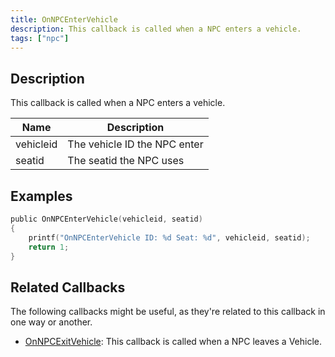 ```yaml
---
title: OnNPCEnterVehicle
description: This callback is called when a NPC enters a vehicle.
tags: ["npc"]
---
```


<VersionWarn name='callback' version='SA-MP 0.3a' />

## Description

This callback is called when a NPC enters a vehicle.

| Name         | Description                                             |
| ------------ | ------------------------------------------------------- |
| vehicleid    | The vehicle ID the NPC enter                            |
| seatid       | The seatid the NPC uses                                 |

## Examples

```c
public OnNPCEnterVehicle(vehicleid, seatid)
{
    printf("OnNPCEnterVehicle ID: %d Seat: %d", vehicleid, seatid);
    return 1;
}
```

## Related Callbacks

The following callbacks might be useful, as they're related to this callback in one way or another. 

- [OnNPCExitVehicle](OnNPCExitVehicle): This callback is called when a NPC leaves a Vehicle.
